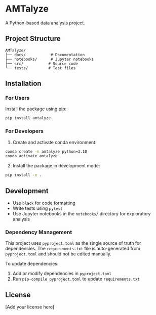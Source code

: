 # AMTalyze

A Python-based data analysis project.

## Project Structure

```
AMTalyze/
├── docs/           # Documentation
├── notebooks/      # Jupyter notebooks
├── src/           # Source code
└── tests/         # Test files
```

## Installation

### For Users

Install the package using pip:
```bash
pip install amtalyze
```

### For Developers

1. Create and activate conda environment:
```bash
conda create -n amtalyze python=3.10
conda activate amtalyze
```

2. Install the package in development mode:
```bash
pip install -e .
```

## Development

- Use `black` for code formatting
- Write tests using `pytest`
- Use Jupyter notebooks in the `notebooks/` directory for exploratory analysis

### Dependency Management

This project uses `pyproject.toml` as the single source of truth for dependencies. The `requirements.txt` file is auto-generated from `pyproject.toml` and should not be edited manually.

To update dependencies:
1. Add or modify dependencies in `pyproject.toml`
2. Run `pip-compile pyproject.toml` to update `requirements.txt`

## License

[Add your license here]
